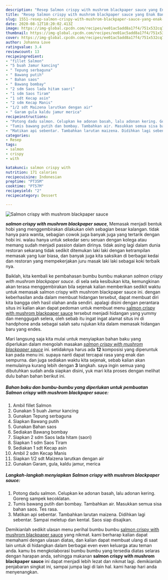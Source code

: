 ```yaml
---
description: "Resep Salmon crispy with mushrom blackpaper sauce yang Enak Banget"
title: "Resep Salmon crispy with mushrom blackpaper sauce yang Enak Banget"
slug: 1551-resep-salmon-crispy-with-mushrom-blackpaper-sauce-yang-enak-banget
date: 2020-08-12T18:20:02.413Z
image: https://img-global.cpcdn.com/recipes/ee01ac5add8a17f4/751x532cq70/salmon-crispy-with-mushrom-blackpaper-sauce-foto-resep-utama.jpg
thumbnail: https://img-global.cpcdn.com/recipes/ee01ac5add8a17f4/751x532cq70/salmon-crispy-with-mushrom-blackpaper-sauce-foto-resep-utama.jpg
cover: https://img-global.cpcdn.com/recipes/ee01ac5add8a17f4/751x532cq70/salmon-crispy-with-mushrom-blackpaper-sauce-foto-resep-utama.jpg
author: Johanna Love
ratingvalue: 3.4
reviewcount: 13
recipeingredient:
- "fillet Salmon"
- "5 buah Jamur kancing"
- " Tepung serbaguna"
- " Bawang putih"
- " Bahan saos"
- " Bawang bombay"
- "2 sdm Saos lada hitam saori"
- "1 sdm Saos Tiram"
- "1 sdt Kecap asin"
- "2 sdm Kecap Manis"
- "1/2 sdt Maizena larutkan dengan air"
- " Garam gula kaldu jamur merica"
recipeinstructions:
- "Potong dadu salmon. Celupkan ke adonan basah, lalu adonan kering. Goreng sampek kecoklatan."
- "Tumis bawang putih dan bombay. Tambahkan air. Masukkan semua sisa bahan saos. Tes rasa."
- "Matikan api sebentar. Tambahkan larutan maizena. Didihkan lagi sebentar. Sampai meletup dan kental. Saos siap disajikan."
categories:
- Resep
tags:
- salmon
- crispy
- with

katakunci: salmon crispy with 
nutrition: 171 calories
recipecuisine: Indonesian
preptime: "PT35M"
cooktime: "PT57M"
recipeyield: "2"
recipecategory: Dessert

---
```



![Salmon crispy with mushrom blackpaper sauce](https://img-global.cpcdn.com/recipes/ee01ac5add8a17f4/751x532cq70/salmon-crispy-with-mushrom-blackpaper-sauce-foto-resep-utama.jpg)

<b><i>salmon crispy with mushrom blackpaper sauce</i></b>, Memasak menjadi bentuk hobi yang menggembirakan dilakukan oleh sebagian besar kalangan. tidak hanya para wanita, sebagian cowok juga banyak juga yang tertarik dengan hobi ini. walau hanya untuk sekedar seru seruan dengan kolega atau memang sudah menjadi passion dalam dirinya. tidak asing lagi dalam dunia restoran sekarang tidak sedikit ditemukan laki laki dengan ketrampilan memasak yang luar biasa, dan banyak juga kita saksikan di berbagai kedai dan restoran yang mempekerjakan juru masak laki laki sebagai koki terbaik nya.



Baiklah, kita kembali ke pembahasan bumbu bumbu makanan <i>salmon crispy with mushrom blackpaper sauce</i>. di sela sela kesibukan kita, kemungkinan akan terasa menggembirakan bila sejenak kalian memberikan sedikit waktu untuk memasak salmon crispy with mushrom blackpaper sauce ini. dengan keberhasilan anda dalam membuat hidangan tersebut, dapat membuat diri kita bangga oleh hasil olahan anda sendiri. apalagi disini dengan perantara situs ini kalian akan dapat pedoman untuk membuat menu <u>salmon crispy with mushrom blackpaper sauce</u> tersebut menjadi hidangan yang yummy dan menggugah selera, oleh sebab itu ingat ingat alamat situs ini di handphone anda sebagai salah satu rujukan kita dalam memasak hidangan baru yang endes.


Mari langsung saja kita mulai untuk menyiapkan bahan baku yang diperlukan dalam mengolah masakan <u><i>salmon crispy with mushrom blackpaper sauce</i></u> ini. setidaknya harus ada <b>12</b> komposisi yang diperuntuk kan pada menu ini. supaya nanti dapat tercapai rasa yang enak dan sempurna. dan juga sediakan waktu kita sejenak, sebab kalian akan memulainya kurang lebih dengan <b>3</b> langkah. saya ingin semua yang dibutuhkan sudah anda siapkan disini, yuk mari kita proses dengan melihat dulu bahan bahan berikut ini.

<!--inarticleads1-->

##### Bahan baku dan bumbu-bumbu yang diperlukan untuk pembuatan Salmon crispy with mushrom blackpaper sauce:

1. Ambil fillet Salmon
1. Gunakan 5 buah Jamur kancing
1. Gunakan  Tepung serbaguna
1. Siapkan  Bawang putih
1. Gunakan  Bahan saos
1. Sediakan  Bawang bombay
1. Siapkan 2 sdm Saos lada hitam (saori)
1. Siapkan 1 sdm Saos Tiram
1. Sediakan 1 sdt Kecap asin
1. Ambil 2 sdm Kecap Manis
1. Siapkan 1/2 sdt Maizena larutkan dengan air
1. Gunakan  Garam, gula, kaldu jamur, merica




<!--inarticleads2-->

##### Langkah-langkah menyiapkan Salmon crispy with mushrom blackpaper sauce:

1. Potong dadu salmon. Celupkan ke adonan basah, lalu adonan kering. Goreng sampek kecoklatan.
1. Tumis bawang putih dan bombay. Tambahkan air. Masukkan semua sisa bahan saos. Tes rasa.
1. Matikan api sebentar. Tambahkan larutan maizena. Didihkan lagi sebentar. Sampai meletup dan kental. Saos siap disajikan.




Demikianlah sedikit ulasan menu perihal bumbu bumbu <u>salmon crispy with mushrom blackpaper sauce</u> yang nikmat. kami berharap kalian dapat memahami dengan ulasan diatas, dan kalian dapat membuat ulang di saat lain untuk di hidangkan dalam berbagai even even keluarga atau teman anda. kamu bs mengkolaborasi bumbu bumbu yang tersedia diatas selaras dengan harapan anda, sehingga makanan <b>salmon crispy with mushrom blackpaper sauce</b> ini dapat menjadi lebih lezat dan nikmat lagi. demikianlah penjabaran singkat ini, sampai jumpa lagi di lain hal. kami harap hari anda menyenangkan.
